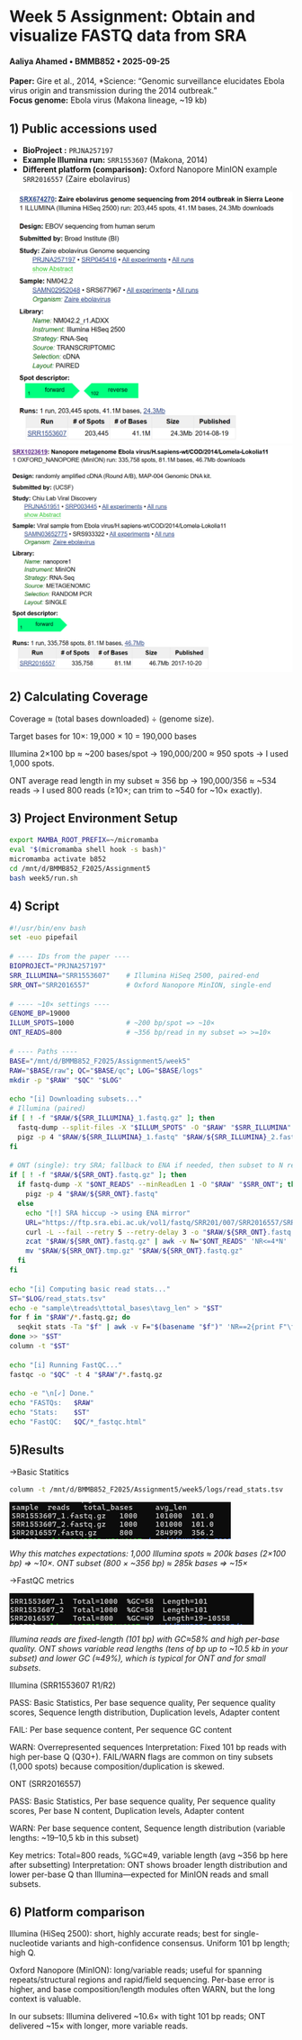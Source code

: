 # Week 5 Assignment: Obtain and visualize FASTQ data from SRA
#### Aaliya Ahamed • BMMB852 • 2025-09-25
**Paper:** Gire et al., 2014, *Science:  “Genomic surveillance elucidates Ebola virus origin and transmission during the 2014 outbreak.”  
**Focus genome:** Ebola virus (Makona lineage, ~19 kb)
## 1) Public accessions used

- **BioProject :** `PRJNA257197`
- **Example Illumina run:** `SRR1553607` (Makona, 2014)
- **Different platform (comparison):** Oxford Nanopore MinION example `SRR2016557` (Zaire ebolavirus)

![alt text](image.png)
![alt text](image-1.png)


## 2) Calculating Coverage
Coverage ≈ (total bases downloaded) ÷ (genome size).

Target bases for 10×: 19,000 × 10 = 190,000 bases

Illumina 2×100 bp ≈ ~200 bases/spot → 190,000/200 ≈ 950 spots → I used 1,000 spots.

ONT average read length in my subset ≈ 356 bp → 190,000/356 ≈ ~534 reads → I used 800 reads (≥10×; can trim to ~540 for ~10× exactly).

## 3) Project Environment Setup
``` bash
export MAMBA_ROOT_PREFIX=~/micromamba
eval "$(micromamba shell hook -s bash)"
micromamba activate b852
cd /mnt/d/BMMB852_F2025/Assignment5
bash week5/run.sh
```

## 4) Script 
``` bash
#!/usr/bin/env bash
set -euo pipefail

# ---- IDs from the paper ----
BIOPROJECT="PRJNA257197"
SRR_ILLUMINA="SRR1553607"    # Illumina HiSeq 2500, paired-end
SRR_ONT="SRR2016557"         # Oxford Nanopore MinION, single-end

# ---- ~10× settings ----
GENOME_BP=19000
ILLUM_SPOTS=1000             # ~200 bp/spot => ~10×
ONT_READS=800                # ~356 bp/read in my subset => >=10×

# ---- Paths ----
BASE="/mnt/d/BMMB852_F2025/Assignment5/week5"
RAW="$BASE/raw"; QC="$BASE/qc"; LOG="$BASE/logs"
mkdir -p "$RAW" "$QC" "$LOG"

echo "[i] Downloading subsets..."
# Illumina (paired)
if [ ! -f "$RAW/${SRR_ILLUMINA}_1.fastq.gz" ]; then
  fastq-dump --split-files -X "$ILLUM_SPOTS" -O "$RAW" "$SRR_ILLUMINA"
  pigz -p 4 "$RAW/${SRR_ILLUMINA}_1.fastq" "$RAW/${SRR_ILLUMINA}_2.fastq"
fi

# ONT (single): try SRA; fallback to ENA if needed, then subset to N reads
if [ ! -f "$RAW/${SRR_ONT}.fastq.gz" ]; then
  if fastq-dump -X "$ONT_READS" --minReadLen 1 -O "$RAW" "$SRR_ONT"; then
    pigz -p 4 "$RAW/${SRR_ONT}.fastq"
  else
    echo "[!] SRA hiccup -> using ENA mirror"
    URL="https://ftp.sra.ebi.ac.uk/vol1/fastq/SRR201/007/SRR2016557/SRR2016557.fastq.gz"
    curl -L --fail --retry 5 --retry-delay 3 -o "$RAW/${SRR_ONT}.fastq.gz" "$URL"
    zcat "$RAW/${SRR_ONT}.fastq.gz" | awk -v N="$ONT_READS" 'NR<=4*N' | gzip > "$RAW/${SRR_ONT}.tmp.gz"
    mv "$RAW/${SRR_ONT}.tmp.gz" "$RAW/${SRR_ONT}.fastq.gz"
  fi
fi

echo "[i] Computing basic read stats..."
ST="$LOG/read_stats.tsv"
echo -e "sample\treads\ttotal_bases\tavg_len" > "$ST"
for f in "$RAW"/*.fastq.gz; do
  seqkit stats -Ta "$f" | awk -v F="$(basename "$f")" 'NR==2{print F"\t"$4"\t"$5"\t"$7}'
done >> "$ST"
column -t "$ST"

echo "[i] Running FastQC..."
fastqc -o "$QC" -t 4 "$RAW"/*.fastq.gz

echo -e "\n[✓] Done."
echo "FASTQs:   $RAW"
echo "Stats:    $ST"
echo "FastQC:   $QC/*_fastqc.html"
``` 
## 5)Results
->Basic Statitics
``` bash
column -t /mnt/d/BMMB852_F2025/Assignment5/week5/logs/read_stats.tsv
```

![alt text](image-2.png)

_Why this matches expectations: 1,000 Illumina spots ≈ 200k bases (2×100 bp) ⇒ ~10×.
ONT subset (800 × ~356 bp) ≈ 285k bases ⇒ ~15×_

->FastQC  metrics

![alt text](image-3.png)

_Illumina reads are fixed-length (101 bp) with GC≈58% and high per-base quality. ONT shows variable read lengths (tens of bp up to ~10.5 kb in your subset) and lower GC (≈49%), which is typical for ONT and for small subsets_.


Illumina (SRR1553607 R1/R2)

PASS: Basic Statistics, Per base sequence quality, Per sequence quality scores, Sequence length distribution, Duplication levels, Adapter content

FAIL: Per base sequence content, Per sequence GC content

WARN: Overrepresented sequences
Interpretation: Fixed 101 bp reads with high per-base Q (Q30+). FAIL/WARN flags are common on tiny subsets (1,000 spots) because composition/duplication is skewed.

ONT (SRR2016557)

PASS: Basic Statistics, Per base sequence quality, Per sequence quality scores, Per base N content, Duplication levels, Adapter content

WARN: Per base sequence content, Sequence length distribution (variable lengths: ~19–10,5 kb in this subset)

Key metrics: Total=800 reads, %GC≈49, variable length (avg ~356 bp here after subsetting)
Interpretation: ONT shows broader length distribution and lower per-base Q than Illumina—expected for MinION reads and small subsets.

## 6) Platform comparison 

Illumina (HiSeq 2500): short, highly accurate reads; best for single-nucleotide variants and high-confidence consensus. Uniform 101 bp length; high Q.

Oxford Nanopore (MinION): long/variable reads; useful for spanning repeats/structural regions and rapid/field sequencing. Per-base error is higher, and base composition/length modules often WARN, but the long context is valuable.

In our subsets: Illumina delivered ~10.6× with tight 101 bp reads; ONT delivered ~15× with longer, more variable reads.